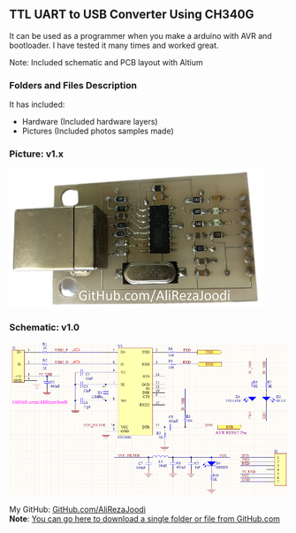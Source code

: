 ## TTL UART to USB Converter Using CH340G
It can be used as a programmer when you make a arduino with AVR and bootloader.
I have tested it many times and worked great.

Note: Included schematic and PCB layout with Altium

### Folders and Files Description
It has included:
- Hardware (Included hardware layers)
- Pictures (Included photos samples made)

### Picture: v1.x
![](Pictures/v1.x.jpg)

### Schematic: v1.0
![](Hardware/v1.0.png)

My GitHub: [GitHub.com/AliRezaJoodi](https://github.com/AliRezaJoodi)  
**Note**: [You can go here to download a single folder or file from GitHub.com](https://minhaskamal.github.io/DownGit/#/home)